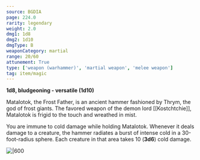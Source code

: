 ```yaml
---
source: BGDIA
page: 224.0
rarity: legendary
weight: 2.0
dmg1: 1d8
dmg2: 1d10
dmgType: B
weaponCategory: martial
range: 20/60
attunement: True
type: ['weapon (warhammer)', 'martial weapon', 'melee weapon']
tag: item/magic
---
```


**1d8, bludgeoning - versatile (1d10)**

Matalotok, the Frost Father, is an ancient hammer fashioned by Thrym, the god of frost giants. The favored weapon of the demon lord [[Kostchtchie]], Matalotok is frigid to the touch and wreathed in mist.

You are immune to cold damage while holding Matalotok. Whenever it deals damage to a creature, the hammer radiates a burst of intense cold in a 30-foot-radius sphere. Each creature in that area takes 10 (**3d6**) cold damage.


![|600](https://5e.tools/img/items/BGDIA/Matalotok.png)